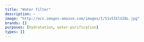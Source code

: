 ```yaml
---
title: "Water filter"
description: ~
image: "http://ecx.images-amazon.com/images/I/51v5IElGIBL.jpg"
brands: []
purposes: [hydratation, water-purification]
types: []
---
```

